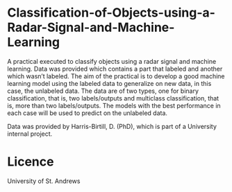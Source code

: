 # Classification-of-Objects-using-a-Radar-Signal-and-Machine-Learning

A practical executed to classify objects using a radar signal and machine learning. Data was provided which contains a part
that labeled and another which wasn’t labeled. The aim of the practical is to develop a good machine learning model using the 
labeled data to generalize on new data, in this case, the unlabeled data. The data are of two types, one for binary classification,
that is, two labels/outputs and multiclass classification, that is, more than two labels/outputs. The models with the best 
performance in each case will be used to predict on the unlabeled data.

Data was provided by Harris-Birtill, D. (PhD), which is part of a University internal project. 

# Licence
University of St. Andrews
